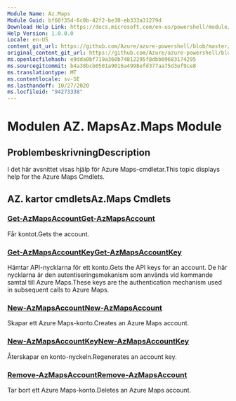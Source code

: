 ```yaml
---
Module Name: Az.Maps
Module Guid: bf60f35d-6c0b-42f2-be30-eb333a31279d
Download Help Link: https://docs.microsoft.com/en-us/powershell/module/az.maps
Help Version: 1.0.0.0
Locale: en-US
content_git_url: https://github.com/Azure/azure-powershell/blob/master/src/Maps/Maps/help/Az.Maps.md
original_content_git_url: https://github.com/Azure/azure-powershell/blob/master/src/Maps/Maps/help/Az.Maps.md
ms.openlocfilehash: e9dda0bf719a360b74812295f8dbb09683174295
ms.sourcegitcommit: b4a38bcb0501a9016a4998efd377aa75d3ef9ce8
ms.translationtype: MT
ms.contentlocale: sv-SE
ms.lasthandoff: 10/27/2020
ms.locfileid: "94273338"
---
```

# <span data-ttu-id="766d2-101">Modulen AZ. Maps</span><span class="sxs-lookup"><span data-stu-id="766d2-101">Az.Maps Module</span></span>
## <span data-ttu-id="766d2-102">Problembeskrivning</span><span class="sxs-lookup"><span data-stu-id="766d2-102">Description</span></span>
<span data-ttu-id="766d2-103">I det här avsnittet visas hjälp för Azure Maps-cmdletar.</span><span class="sxs-lookup"><span data-stu-id="766d2-103">This topic displays help for the Azure Maps Cmdlets.</span></span>

## <span data-ttu-id="766d2-104">AZ. kartor cmdlets</span><span class="sxs-lookup"><span data-stu-id="766d2-104">Az.Maps Cmdlets</span></span>
### [<span data-ttu-id="766d2-105">Get-AzMapsAccount</span><span class="sxs-lookup"><span data-stu-id="766d2-105">Get-AzMapsAccount</span></span>](Get-AzMapsAccount.md)
<span data-ttu-id="766d2-106">Får kontot.</span><span class="sxs-lookup"><span data-stu-id="766d2-106">Gets the account.</span></span>

### [<span data-ttu-id="766d2-107">Get-AzMapsAccountKey</span><span class="sxs-lookup"><span data-stu-id="766d2-107">Get-AzMapsAccountKey</span></span>](Get-AzMapsAccountKey.md)
<span data-ttu-id="766d2-108">Hämtar API-nycklarna för ett konto.</span><span class="sxs-lookup"><span data-stu-id="766d2-108">Gets the API keys for an account.</span></span>
<span data-ttu-id="766d2-109">De här nycklarna är den autentiseringsmekanism som används vid kommande samtal till Azure Maps.</span><span class="sxs-lookup"><span data-stu-id="766d2-109">These keys are the authentication mechanism used in subsequent calls to Azure Maps.</span></span>

### [<span data-ttu-id="766d2-110">New-AzMapsAccount</span><span class="sxs-lookup"><span data-stu-id="766d2-110">New-AzMapsAccount</span></span>](New-AzMapsAccount.md)
<span data-ttu-id="766d2-111">Skapar ett Azure Maps-konto.</span><span class="sxs-lookup"><span data-stu-id="766d2-111">Creates an Azure Maps account.</span></span>

### [<span data-ttu-id="766d2-112">New-AzMapsAccountKey</span><span class="sxs-lookup"><span data-stu-id="766d2-112">New-AzMapsAccountKey</span></span>](New-AzMapsAccountKey.md)
<span data-ttu-id="766d2-113">Återskapar en konto-nyckeln.</span><span class="sxs-lookup"><span data-stu-id="766d2-113">Regenerates an account key.</span></span>

### [<span data-ttu-id="766d2-114">Remove-AzMapsAccount</span><span class="sxs-lookup"><span data-stu-id="766d2-114">Remove-AzMapsAccount</span></span>](Remove-AzMapsAccount.md)
<span data-ttu-id="766d2-115">Tar bort ett Azure Maps-konto.</span><span class="sxs-lookup"><span data-stu-id="766d2-115">Deletes an Azure Maps account.</span></span>

